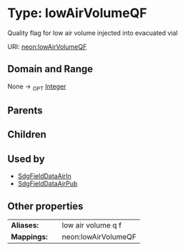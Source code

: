 
# Type: lowAirVolumeQF


Quality flag for low air volume injected into evacuated vial

URI: [neon:lowAirVolumeQF](https://data.neonscience.org/lowAirVolumeQF)


## Domain and Range

None ->  <sub>OPT</sub> [Integer](types/Integer.md)

## Parents


## Children


## Used by

 * [SdgFieldDataAirIn](SdgFieldDataAirIn.md)
 * [SdgFieldDataAirPub](SdgFieldDataAirPub.md)

## Other properties

|  |  |  |
| --- | --- | --- |
| **Aliases:** | | low air volume q f |
| **Mappings:** | | neon:lowAirVolumeQF |

